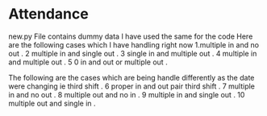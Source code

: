 # Attendance

new.py File contains dummy data I have used the same for the code
Here are the following cases which I have handling right now 
1.multiple in and no out .
2 multiple in and single out .
3 single in and multiple out .
4 multiple in and multiple out .
5 0 in and out or multiple out .

The following are the cases which are being handle differently as the date were changing ie third shift .
6 proper in and out pair third shift .
7 multiple in and no out .
8 multiple out and no in .
9 multiple in and single out . 
10 multiple out and single in .

